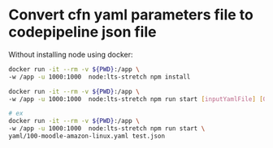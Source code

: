 # Convert cfn yaml parameters file to codepipeline json file

Without installing node using docker:

```bash
docker run -it --rm -v ${PWD}:/app \
-w /app -u 1000:1000  node:lts-stretch npm install

docker run -it --rm -v ${PWD}:/app \
-w /app -u 1000:1000  node:lts-stretch npm run start [inputYamlFile] [OptionalJsonOutputFile]

# ex
docker run -it --rm -v ${PWD}:/app \
-w /app -u 1000:1000  node:lts-stretch npm run start \
yaml/100-moodle-amazon-linux.yaml test.json
```